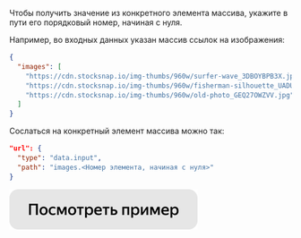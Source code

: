 
Чтобы получить значение из конкретного элемента массива, укажите в пути его порядковый номер, начиная с нуля.

Например, во входных данных указан массив ссылок на изображения:
```json
{
  "images": [
    "https://cdn.stocksnap.io/img-thumbs/960w/surfer-wave_3DBOYBPB3X.jpg",
    "https://cdn.stocksnap.io/img-thumbs/960w/fisherman-silhouette_UADULRRHEK.jpg",
    "https://cdn.stocksnap.io/img-thumbs/960w/old-photo_GEQ27OWZVV.jpg"
  ]
}
```
Сослаться на конкретный элемент массива можно так:
```json
"url": {
  "type": "data.input",
  "path": "images.<Номер элемента, начиная с нуля>"
}
```

[![](../../../../_images/buttons/view-example.svg)](https://ya.cc/t/AewYkjsz3tvFZQ)
